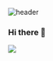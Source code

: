 ![header](https://capsule-render.vercel.app/api?type=waving&color=gradient&height=250&section=header&text=SOKURI_CODE&fontSize=90)
### Hi there 👋

<!--
**earyear/earyear** is a ✨ _special_ ✨ repository because its `README.md` (this file) appears on your GitHub profile.

Here are some ideas to get you started:

- 🔭 I’m currently working on ...
- 🌱 I’m currently learning ...
- 👯 I’m looking to collaborate on ...
- 🤔 I’m looking for help with ...
- 💬 Ask me about ...
- 📫 How to reach me: ...
- 😄 Pronouns: ...
- ⚡ Fun fact: ...
-->

<img src="https://capsule-render.vercel.app/api?type=waving&color=A9E2F3&height=150&section=header&text=Gwiyeon's Github!" />

